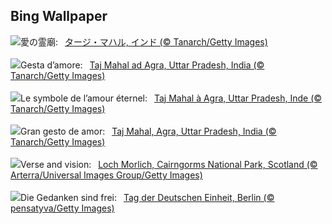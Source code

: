 ## Bing Wallpaper
![](https://www.bing.com/th?id=OHR.TajMahalReflection_JA-JP3640388334_UHD.jpg&w=1000)愛の霊廟:&nbsp;&ensp;[タージ・マハル, インド (© Tanarch/Getty Images)](https://www.bing.com/th?id=OHR.TajMahalReflection_JA-JP3640388334_UHD.jpg)
<br><br/>
![](https://www.bing.com/th?id=OHR.TajMahalReflection_IT-IT1242921978_UHD.jpg&w=1000)Gesta d’amore:&nbsp;&ensp;[Taj Mahal ad Agra, Uttar Pradesh, India (© Tanarch/Getty Images)](https://www.bing.com/th?id=OHR.TajMahalReflection_IT-IT1242921978_UHD.jpg)
<br><br/>
![](https://www.bing.com/th?id=OHR.TajMahalReflection_FR-FR4211320657_UHD.jpg&w=1000)Le symbole de l’amour éternel:&nbsp;&ensp;[Taj Mahal à Agra, Uttar Pradesh, Inde (© Tanarch/Getty Images)](https://www.bing.com/th?id=OHR.TajMahalReflection_FR-FR4211320657_UHD.jpg)
<br><br/>
![](https://www.bing.com/th?id=OHR.TajMahalReflection_ES-ES8913986837_UHD.jpg&w=1000)Gran gesto de amor:&nbsp;&ensp;[Taj Mahal, Agra, Uttar Pradesh, India (© Tanarch/Getty Images)](https://www.bing.com/th?id=OHR.TajMahalReflection_ES-ES8913986837_UHD.jpg)
<br><br/>
![](https://www.bing.com/th?id=OHR.NationalPoetryDay2024_EN-GB3553292629_UHD.jpg&w=1000)Verse and vision:&nbsp;&ensp;[Loch Morlich, Cairngorms National Park, Scotland (© Arterra/Universal Images Group/Getty Images)](https://www.bing.com/th?id=OHR.NationalPoetryDay2024_EN-GB3553292629_UHD.jpg)
<br><br/>
![](https://www.bing.com/th?id=OHR.BerlinWallBlueHands_DE-DE6022715375_UHD.jpg&w=1000)Die Gedanken sind frei:&nbsp;&ensp;[Tag der Deutschen Einheit, Berlin (© pensatyva/Getty Images)](https://www.bing.com/th?id=OHR.BerlinWallBlueHands_DE-DE6022715375_UHD.jpg)
<br><br/>
